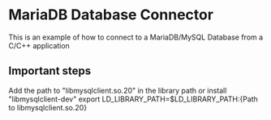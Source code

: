 # MariaDB Database Connector

This is an example of how to connect to a MariaDB/MySQL Database from a C/C++ application

## Important steps

Add the path to "libmysqlclient.so.20" in the library path or install "libmysqlclient-dev" 
	export LD_LIBRARY_PATH=$LD_LIBRARY_PATH:{Path to libmysqlclient.so.20}




